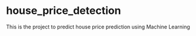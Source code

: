# house_price_detection
This is the project to predict house price prediction using Machine Learning
